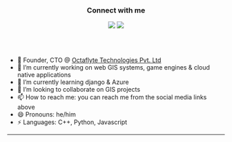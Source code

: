 <h3 align="center">Connect with me</h3>
<p align="center">
  <a href= "https://www.linkedin.com/in/umang-kalra-202a44169/"><img src="https://img.icons8.com/dusk/48/000000/linkedin.png"/></a>
  <a href= "https://twitter.com/WayTheo"><img src="https://img.icons8.com/dusk/48/000000/twitter.png"/></a>
</p>

<br/><br/>

- ‍💼 Founder, CTO @ [Octaflyte Technologies Pvt. Ltd](https://www.octaflyte.com/)
- 🔭 I’m currently working on web GIS systems, game engines & cloud native applications
- 🌱 I’m currently learning django & Azure
- 👯 I’m looking to collaborate on GIS projects
- 📫 How to reach me: you can reach me from the social media links above
- 😄 Pronouns: he/him
- ⚡ Languages: C++, Python, Javascript
----
